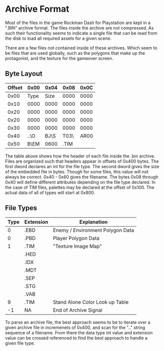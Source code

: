 # Archive Format

Most of the files in the game Rockman Dash for Playstation are kept
in a ".BIN" archive format. The files inside the archive are not
compressed. As such their functionality seems to indicate a single
file that can be read from the disk to load all required assets for
a given scene.

There are a few files not contained inside of these archives. Which
seem to be files that are used globally, such as the polygons that
make up the protagonist, and the texture for the gameover screen.

## Byte Layout

|   Offset   | 0x00 | 0x04 | 0x08 | 0x0C |
|------|------|------|------|------|
| 0x00 | Type | Size | 0000 | 0000 |
| 0x10 | 0000 | 0000 | 0000 | 0000 |
| 0x20 | 0000 | 0000 | 0000 | 0000 |
| 0x20 | 0000 | 0000 | 0000 | 0000 |
| 0x30 | 0000 | 0000 | 0000 | 0000 |
| 0x40 | ..\O | BJ\S | T03\ | AR00 |
| 0x50 | B\EM | 0600 | .TIM |      |

The table above shows how the header of each file inside the .bin
archive. Files are organized such that headers appear in offsets of
0x400 bytes. The first dword declares an int for the file type.
The second dword gives the size of the embedded file in bytes. Though for
some files, this value will not always be correct.
0x40 - 0x60 gives the filename. The bytes 0x08 through 0x40 will define
different attributes depending on the file type declared. In the case of 
TIM files, palettes may be declared at the offset of
0x100. The actual data of all of types will start at 0x800. 

## File Types


| Type  | Extension | Explanation |
|------|------|------|
| 0 | .EBD | Enemy / Environment Polygon Data |
| 0 | .PBD | Player Polygon Data |
| 1 | .TIM | "Texture Image Map" |
|  | .HED | |
|  | .IDX | |
|  | .MDT | |
|  | .SEP | |
|  | .STG | |
|  | .VAB | |
| 9 | .TIM | Stand Alone Color Look up Table |
| -1 | NA | End of Archive Signal |

To parse an archive file, the best approach seems to be to iterate over
a given archive file in incremenets of 0x400, and scan for the "..\"
string sequence of a filename. From there the data type int value
and extension value can be crossed referenced to find the best approach to
handle a given file type.

